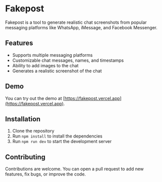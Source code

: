 # Fakepost

Fakepost is a tool to generate realistic chat screenshots from popular messaging platforms like WhatsApp, iMessage, and Facebook Messenger.

## Features

- Supports multiple messaging platforms
- Customizable chat messages, names, and timestamps
- Ability to add images to the chat
- Generates a realistic screenshot of the chat

## Demo

You can try out the demo at [https://fakepost.vercel.app](https://fakepost.vercel.app).

## Installation

1. Clone the repository
2. Run `npm install` to install the dependencies
3. Run `npm run dev` to start the development server

## Contributing

Contributions are welcome. You can open a pull request to add new features, fix bugs, or improve the code.